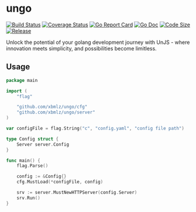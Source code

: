 # ungo

[![Build Status](https://github.com/xbmlz/ungo/actions/workflows/ci.yml/badge.svg?branch=main)](https://github.com/features/actions)
[![Coverage Status](https://coveralls.io/repos/github/xbmlz/ungo/badge.svg?branch=main)](https://coveralls.io/github/xbmlz/ungo?branch=main)
[![Go Report Card](https://goreportcard.com/badge/github.com/xbmlz/ungo)](https://goreportcard.com/report/github.com/xbmlz/ungo)
[![Go Doc](https://godoc.org/github.com/xbmlz/ungo?status.svg)](https://godoc.org/github.com/xbmlz/ungo)
[![Code Size](https://img.shields.io/github/languages/code-size/xbmlz/ungo.svg?style=flat-square)](https://github.com/xbmlz/ungo)
[![Release](https://img.shields.io/github/release/xbmlz/ungo.svg?style=flat-square)](https://github.com/xbmlz/ungo/releases)

Unlock the potential of your golang development journey with UnJS - where innovation meets simplicity, and possibilities become limitless.


## Usage

```go
package main

import (
	"flag"

	"github.com/xbmlz/ungo/cfg"
	"github.com/xbmlz/ungo/server"
)

var configFile = flag.String("c", "config.yaml", "config file path")

type Config struct {
	Server server.Config
}

func main() {
	flag.Parse()

	config := &Config{}
	cfg.MustLoad(*configFile, config)

	srv := server.MustNewHTTPServer(config.Server)
	srv.Run()
}


```